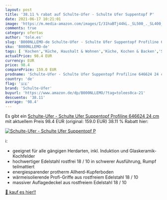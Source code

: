 ```yaml
---
layout: post
title: '38.11 % rabat auf Schulte-Ufer - Schulte Ufer Suppentopf P'
date: 2021-06-17 10:21:01
image: 'https://m.media-amazon.com/images/I/31haBTj44kL._SL500_._SL400_.jpg'
comments: true
category: ofertas
author: 'tole.es'
slug: 'B000NLLEMO-de Schulte-Ufer - Schulte Ufer Suppentopf Profiline 646624 24 cm'
sku: 'B000NLLEMO-de'
tags: [ 'Kochen','Küche, Haushalt & Wohnen','Küche, Kochen & Backen','Suppentöpfe','Töpfe & Pfannen','schulte-ufer', ]
actualPrice: 98.4 EUR
currency: EUR
price: 98.4
comparePrice: 159.0 EUR
prodname: 'Schulte-Ufer - Schulte Ufer Suppentopf Profiline 646624 24 cm'
country: 'de'
flag: '🇩🇪'
brand: 'Schulte-Ufer'
buyurl: 'https://www.amazon.de/dp/B000NLLEMO/?tag=tolees0ca-21'
descuento: '38.11'
average: '98.4'
---
```


Es gibt ein [Schulte-Ufer - Schulte Ufer Suppentopf Profiline 646624 24 cm](https://www.amazon.de/dp/B000NLLEMO/?tag=tolees0ca-21) mit aktuellem Preis 98.4 EUR (original: 159.0 EUR) 38.11 % Rabatt hier:

[![Schulte-Ufer - Schulte Ufer Suppentopf P](https://m.media-amazon.com/images/I/31haBTj44kL._SL500_._SL400_.jpg)](https://www.amazon.de/dp/B000NLLEMO/?tag=tolees0ca-21)

ℹ️:

- geeignet für alle gängigen Herdarten, inkl. Induktion und Glaskeramik-Kochfelder
- hochwertiger Edelstahl rostfrei 18 / 10 in schwerer Ausführung, Rumpf teilmattiert
- energiesparender protherm Allherd-Kupferboden
- wärmeisolierende Profi-Griffe aus rostfreiem Edelstahl 18 / 10
- massiver Auflagedeckel aus rostfreiem Edelstahl 18 / 10

[🛒 kauf es hier!!](https://www.amazon.de/dp/B000NLLEMO/?tag=tolees0ca-21)
